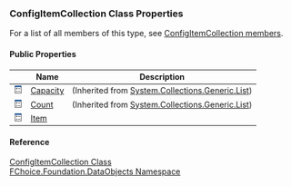 ﻿### ConfigItemCollection Class Properties

For a list of all members of this type, see [ConfigItemCollection members](fcSDK~FChoice.Foundation.DataObjects.ConfigItemCollection_members.md).

#### Public Properties

|   | Name | Description |
| --- | --- | --- |
| ![Public Property](dotnetimages/publicProperty.png) | [Capacity](#) | (Inherited from [System.Collections.Generic.List<ConfigItem>](#)) |
| ![Public Property](dotnetimages/publicProperty.png) | [Count](#) | (Inherited from [System.Collections.Generic.List<ConfigItem>](#)) |
| ![Public Property](dotnetimages/publicProperty.png) | [Item](fcSDK~FChoice.Foundation.DataObjects.ConfigItemCollection~Item.md) |   |





#### Reference

[ConfigItemCollection Class](fcSDK~FChoice.Foundation.DataObjects.ConfigItemCollection.md)  
[FChoice.Foundation.DataObjects Namespace](fcSDK~FChoice.Foundation.DataObjects_namespace.md)